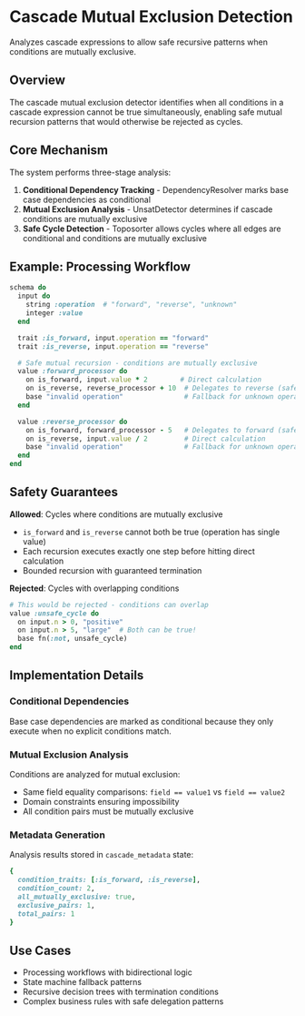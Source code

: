 # Cascade Mutual Exclusion Detection

Analyzes cascade expressions to allow safe recursive patterns when conditions are mutually exclusive.

## Overview

The cascade mutual exclusion detector identifies when all conditions in a cascade expression cannot be true simultaneously, enabling safe mutual recursion patterns that would otherwise be rejected as cycles.

## Core Mechanism

The system performs three-stage analysis:

1. **Conditional Dependency Tracking** - DependencyResolver marks base case dependencies as conditional
2. **Mutual Exclusion Analysis** - UnsatDetector determines if cascade conditions are mutually exclusive  
3. **Safe Cycle Detection** - Toposorter allows cycles where all edges are conditional and conditions are mutually exclusive

## Example: Processing Workflow

```ruby
schema do
  input do
    string :operation  # "forward", "reverse", "unknown"
    integer :value
  end

  trait :is_forward, input.operation == "forward"
  trait :is_reverse, input.operation == "reverse"

  # Safe mutual recursion - conditions are mutually exclusive
  value :forward_processor do
    on is_forward, input.value * 2        # Direct calculation
    on is_reverse, reverse_processor + 10  # Delegates to reverse (safe)
    base "invalid operation"               # Fallback for unknown operations
  end

  value :reverse_processor do
    on is_forward, forward_processor - 5   # Delegates to forward (safe)
    on is_reverse, input.value / 2         # Direct calculation
    base "invalid operation"               # Fallback for unknown operations
  end
end
```

## Safety Guarantees

**Allowed**: Cycles where conditions are mutually exclusive
- `is_forward` and `is_reverse` cannot both be true (operation has single value)
- Each recursion executes exactly one step before hitting direct calculation
- Bounded recursion with guaranteed termination

**Rejected**: Cycles with overlapping conditions
```ruby
# This would be rejected - conditions can overlap
value :unsafe_cycle do
  on input.n > 0, "positive"
  on input.n > 5, "large"  # Both can be true!
  base fn(:not, unsafe_cycle)
end
```

## Implementation Details

### Conditional Dependencies
Base case dependencies are marked as conditional because they only execute when no explicit conditions match.

### Mutual Exclusion Analysis
Conditions are analyzed for mutual exclusion:
- Same field equality comparisons: `field == value1` vs `field == value2`
- Domain constraints ensuring impossibility
- All condition pairs must be mutually exclusive

### Metadata Generation
Analysis results stored in `cascade_metadata` state:
```ruby
{
  condition_traits: [:is_forward, :is_reverse],
  condition_count: 2,
  all_mutually_exclusive: true,
  exclusive_pairs: 1,
  total_pairs: 1
}
```

## Use Cases

- Processing workflows with bidirectional logic
- State machine fallback patterns  
- Recursive decision trees with termination conditions
- Complex business rules with safe delegation patterns